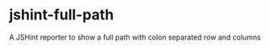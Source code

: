 jshint-full-path
================

A JSHint reporter to show a full path with colon separated row and columns 
